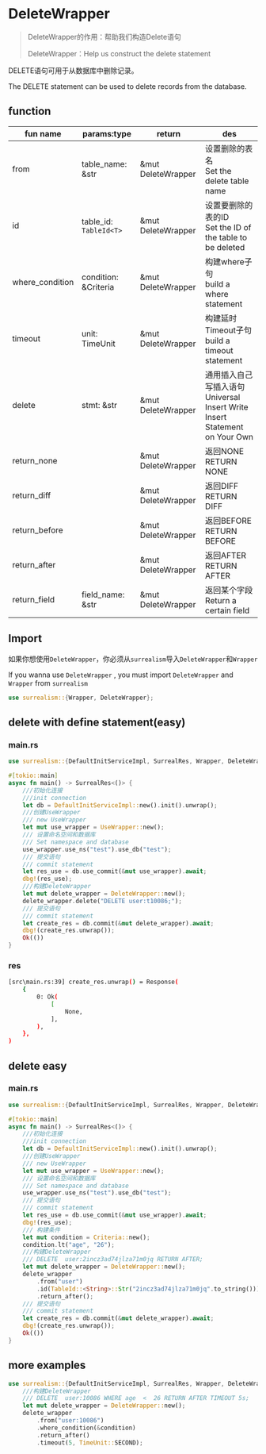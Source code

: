# DeleteWrapper

> DeleteWrapper的作用：帮助我们构造Delete语句
>
> DeleteWrapper：Help us construct the delete statement

DELETE语句可用于从数据库中删除记录。

The DELETE statement can be used to delete records from the database.

## function

| fun name        | params:type            | return             | des                                                          |
| --------------- | ---------------------- | ------------------ | ------------------------------------------------------------ |
| from            | table_name: &str       | &mut DeleteWrapper | 设置删除的表名<br />Set the delete table name                |
| id              | table_id: `TableId<T>` | &mut DeleteWrapper | 设置要删除的表的ID<br />Set the ID of the table to be deleted |
| where_condition | condition: &Criteria   | &mut DeleteWrapper | 构建where子句<br />build a where statement                   |
| timeout         | unit: TimeUnit         | &mut DeleteWrapper | 构建延时Timeout子句<br />build a timeout statement           |
| delete          | stmt: &str             | &mut DeleteWrapper | 通用插入自己写插入语句<br />Universal Insert Write Insert Statement on Your Own |
| return_none     |                        | &mut DeleteWrapper | 返回NONE<br />RETURN NONE                                    |
| return_diff     |                        | &mut DeleteWrapper | 返回DIFF<br />RETURN DIFF                                    |
| return_before   |                        | &mut DeleteWrapper | 返回BEFORE<br />RETURN BEFORE                                |
| return_after    |                        | &mut DeleteWrapper | 返回AFTER<br />RETURN AFTER                                  |
| return_field    | field_name: &str       | &mut DeleteWrapper | 返回某个字段<br />Return a certain field                     |

## Import

如果你想使用`DeleteWrapper`，你必须从`surrealism`导入`DeleteWrapper`和`Wrapper`

If you wanna use `DeleteWrapper` , you must import `DeleteWrapper` and `Wrapper` from `surrealism`

```rust
use surrealism::{Wrapper, DeleteWrapper};
```

## delete with define statement(easy)

### main.rs

```rust
use surrealism::{DefaultInitServiceImpl, SurrealRes, Wrapper, DeleteWrapper, UseWrapper};

#[tokio::main]
async fn main() -> SurrealRes<()> {
    ///初始化连接
    ///init connection
    let db = DefaultInitServiceImpl::new().init().unwrap();
    ///创建UseWrapper
    /// new UseWrapper
    let mut use_wrapper = UseWrapper::new();
    /// 设置命名空间和数据库
    /// Set namespace and database
    use_wrapper.use_ns("test").use_db("test");
    /// 提交语句
    /// commit statement
    let res_use = db.use_commit(&mut use_wrapper).await;
    dbg!(res_use);
    ///构建DeleteWrapper
    let mut delete_wrapper = DeleteWrapper::new();
    delete_wrapper.delete("DELETE user:t10086;");
    /// 提交语句
    /// commit statement
    let create_res = db.commit(&mut delete_wrapper).await;
    dbg!(create_res.unwrap());
    Ok(())
}
```

### res

```bash
[src\main.rs:39] create_res.unwrap() = Response(
    {
        0: Ok(
            [
                None,
            ],
        ),
    },
)

```

## delete easy

### main.rs

```rust
use surrealism::{DefaultInitServiceImpl, SurrealRes, Wrapper, DeleteWrapper, UseWrapper, Criteria, TimeUnit, TableId};

#[tokio::main]
async fn main() -> SurrealRes<()> {
    ///初始化连接
    ///init connection
    let db = DefaultInitServiceImpl::new().init().unwrap();
    ///创建UseWrapper
    /// new UseWrapper
    let mut use_wrapper = UseWrapper::new();
    /// 设置命名空间和数据库
    /// Set namespace and database
    use_wrapper.use_ns("test").use_db("test");
    /// 提交语句
    /// commit statement
    let res_use = db.use_commit(&mut use_wrapper).await;
    dbg!(res_use);
    /// 构建条件
    let mut condition = Criteria::new();
    condition.lt("age", "26");
    ///构建DeleteWrapper
    /// DELETE  user:2incz3ad74jlza71m0jq RETURN AFTER;
    let mut delete_wrapper = DeleteWrapper::new();
    delete_wrapper
        .from("user")
        .id(TableId::<String>::Str("2incz3ad74jlza71m0jq".to_string()))
        .return_after();
    /// 提交语句
    /// commit statement
    let create_res = db.commit(&mut delete_wrapper).await;
    dbg!(create_res.unwrap());
    Ok(())
}
```

## more examples

```rust
use surrealism::{DefaultInitServiceImpl, SurrealRes, Wrapper, DeleteWrapper, UseWrapper, Criteria, TimeUnit, TableId};
    ///构建DeleteWrapper
    /// DELETE  user:10086 WHERE age  <  26 RETURN AFTER TIMEOUT 5s;
    let mut delete_wrapper = DeleteWrapper::new();
    delete_wrapper
        .from("user:10086")
        .where_condition(&condition)
        .return_after()
        .timeout(5, TimeUnit::SECOND);
```
